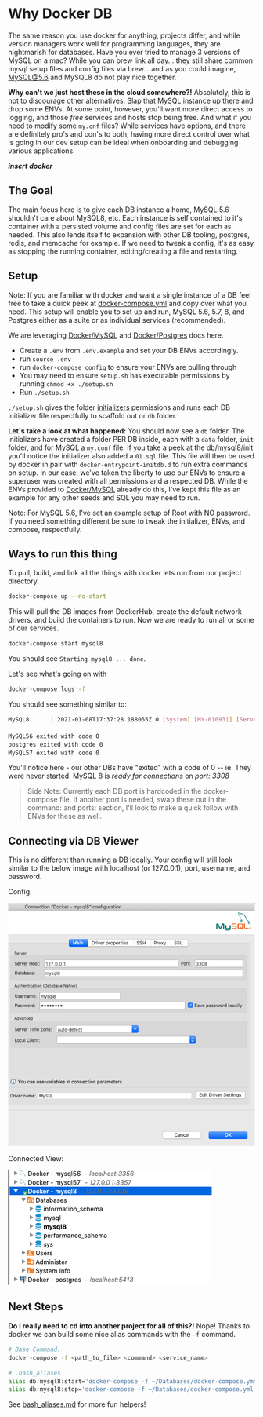 # Why Docker DB

The same reason you use docker for anything, projects differ, and while version managers work well for programming languages, they are nightmarish for databases.
Have you ever tried to manage 3 versions of MySQL on a mac?
While you can brew link all day... they still share common mysql setup files and config files via brew...
and as you could imagine, MySQL@5.6 and MySQL8 do not play nice together.

**Why can't we just host these in the cloud somewhere?!**
Absolutely, this is not to discourage other alternatives.
Slap that MySQL instance up there and drop some ENVs.
At some point, however, you'll want more direct access to logging, and those _free_ services and hosts stop being free.
And what if you need to modify some `my.cnf` files? While services have options, and there are definitely pro's and con's to both, having more direct control over what is going in our dev setup can be ideal when onboarding and debugging various applications.

**_insert docker_**

## The Goal

The main focus here is to give each DB instance a home, MySQL 5.6 shouldn't care about MySQL8, etc.
Each instance is self contained to it's container with a persisted volume and config files are set for each as needed.
This also lends itself to expansion with other DB tooling, postgres, redis, and memcache for example.
If we need to tweak a config, it's as easy as stopping the running container, editing/creating a file and restarting.

## Setup

Note: If you are familiar with docker and want a single instance of a DB feel free to take a quick peek at [docker-compose.yml](./docker-compose.yml) and copy over what you need. This setup will enable you to set up and run, MySQL 5.6, 5.7, 8, and Postgres either as a suite or as individual services (recommended).

We are leveraging [Docker/MySQL](https://hub.docker.com/_/mysql) and [Docker/Postgres](https://hub.docker.com/_/postgres) docs here.

- Create a `.env` from `.env.example` and set your DB ENVs accordingly.
- run `source .env`
- run `docker-compose config` to ensure your ENVs are pulling through
- You may need to ensure `setup.sh` has executable permissions by running `chmod +x ./setup.sh`
- Run `./setup.sh`

`./setup.sh` gives the folder [initializers](./initializers) permissions and runs each DB initializer file respectfully to scaffold out or `db` folder.

**Let's take a look at what happened:**
You should now see a `db` folder.
The initializers have created a folder PER DB inside, each with a `data` folder, `init` folder, and for MySQL a `my.conf` file.
If you take a peek at the [db/mysql8/init](./db/mysql8/init) you'll notice the initializer also added a `01.sql` file.
This file will then be used by docker in pair with `docker-entrypoint-initdb.d` to run extra commands on setup.
In our case, we've taken the liberty to use our ENVs to ensure a superuser was created with all permissions and a respected DB. While the ENVs provided to [Docker/MySQL](https://hub.docker.com/_/mysql) already do this, I've kept this file as an example for any other seeds and SQL you may need to run.

Note: For MySQL 5.6, I've set an example setup of Root with NO password. If you need something different be sure to tweak the initializer, ENVs, and compose, respectfully.

## Ways to run this thing

To pull, build, and link all the things with docker lets run from our project directory.

```sh
docker-compose up --no-start
```

This will pull the DB images from DockerHub, create the default network drivers, and build the containers to run.
Now we are ready to run all or some of our services.

```sh
docker-compose start mysql8
```

You should see `Starting mysql8 ... done`.

Let's see what's going on with

```sh
docker-compose logs -f
```

You should see something similar to:

```sh
MySQL8      | 2021-01-08T17:37:28.188065Z 0 [System] [MY-010931] [Server] /usr/sbin/mysqld: ready for connections. Version: '8.0.22'  socket: '/var/run/mysqld/mysqld.sock'  port: 3308  MySQL Community Server - GPL.

MySQL56 exited with code 0
postgres exited with code 0
MySQL57 exited with code 0
```

You'll notice here - our other DBs have "exited" with a code of 0 -- ie. They were never started.
MySQL 8 is _ready for connections_ on _port: 3308_

> Side Note: Currently each DB port is hardcoded in the docker-compose file. If another port is needed, swap these out in the command: and ports: section, I'll look to make a quick follow with ENVs for these as well.

## Connecting via DB Viewer

This is no different than running a DB locally.
Your config will still look similar to the below image with localhost (or 127.0.0.1), port, username, and password.

Config:

![db-viewer-config](./screenshots/db-viewer-config.png)

Connected View:

![connected-dbs](./screenshots/connected-dbs.png)

## Next Steps

**Do I really need to cd into another project for all of this?!**
Nope!
Thanks to docker we can build some nice alias commands with the `-f` command.

```sh
# Base Command:
docker-compose -f <path_to_file> <command> <service_name>
```

```sh
# .bash_aliases
alias db:mysql8:start='docker-compose -f ~/Databases/docker-compose.yml start mysql8'
alias db:mysql8:stop='docker-compose -f ~/Databases/docker-compose.yml stop mysql8'
```

See [bash_aliases.md](./bash_aliases.md) for more fun helpers!
